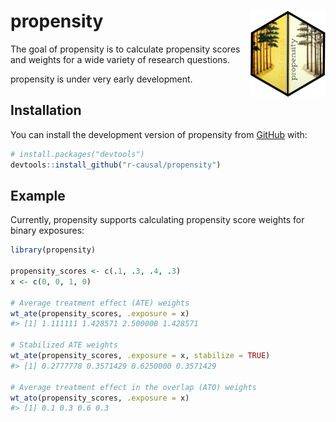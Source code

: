 
<!-- README.md is generated from README.Rmd. Please edit that file -->

# propensity <img src="man/figures/logo.png" align="right" height="138" />

<!-- badges: start -->
<!-- badges: end -->

The goal of propensity is to calculate propensity scores and weights for
a wide variety of research questions.

propensity is under very early development.

## Installation

You can install the development version of propensity from
[GitHub](https://github.com/) with:

``` r
# install.packages("devtools")
devtools::install_github("r-causal/propensity")
```

## Example

Currently, propensity supports calculating propensity score weights for
binary exposures:

``` r
library(propensity)

propensity_scores <- c(.1, .3, .4, .3)
x <- c(0, 0, 1, 0)

# Average treatment effect (ATE) weights
wt_ate(propensity_scores, .exposure = x)
#> [1] 1.111111 1.428571 2.500000 1.428571

# Stabilized ATE weights
wt_ate(propensity_scores, .exposure = x, stabilize = TRUE)
#> [1] 0.2777778 0.3571429 0.6250000 0.3571429

# Average treatment effect in the overlap (ATO) weights
wt_ato(propensity_scores, .exposure = x)
#> [1] 0.1 0.3 0.6 0.3
```
